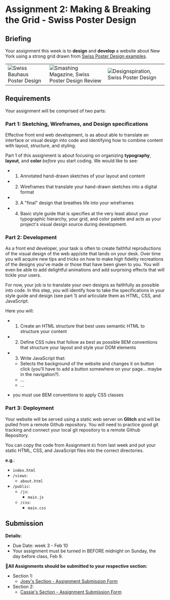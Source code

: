 # Assignment 2: Making & Breaking the Grid - Swiss Poster Design

## Briefing

Your assignment this week is to **design** and **develop** a website about New York using a strong grid drawn from [Swiss Poster Design examples](https://duckduckgo.com/?q=swiss+poster+design&t=ffab&iax=images&ia=images). 

|     |     |     |
| :--- | --- | ---   |
|![Swiss Bauhaus Poster Design](https://mir-s3-cdn-cf.behance.net/project_modules/disp/846f1d30168169.560573d11654d.jpg) | ![Smashing Magazine, Swiss Poster Design Review](https://cloud.netlifyusercontent.com/assets/344dbf88-fdf9-42bb-adb4-46f01eedd629/30ec28ab-658a-4397-a974-580743f02566/poster3.jpg) | ![Designspiration, Swiss Poster Design](https://dspncdn.com/a1/media/692x/6f/6a/d1/6f6ad1ecf3ad3577d5b3e184339a82e0.jpg) |



## Requirements

Your assignment will be comprised of two parts:

### Part 1: Sketching, Wireframes, and Design specifications
Effective front end web development, is as about able to translate an interface or visual design into code and identifying how to combine content with layout, structure, and styling.

Part 1 of this assignment is about focusing on organizing **typography**, **layout**, and **color** *before* you start coding. We would like to see:

* 1. Annotated hand-drawn sketches of your layout and content
* 2. Wireframes that translate your hand-drawn sketches into a digital format
* 3. A "final" design that breathes life into your wireframes
* 4. Basic style guide that is specifies at the very least about your typographic hierarchy, your grid, and color palette and acts as your project's visual design source during development. 


### Part 2: Development

As a front end developer, your task is often to create faithful reproductions of the visual design of the web app/site that lands on your desk. Over time you will acquire new tips and tricks on how to make high fidelity recreations of the designs you've made or those that have been given to you. You will even be able to add delightful animations and add surprising effects that will tickle your users. 

For now, your job is to translate your own designs as faithfully as possible into code. In this step, you will identify how to take the specifications in your style guide and design (see part 1) and articulate them as HTML, CSS, and JavaScript. 

Here you will:
* 1. Create an HTML structure that best uses semantic HTML to structure your content
* 2. Define CSS rules that follow as best as possible BEM conventions that structure your layout and style your DOM elements
* 3. Write JavaScript that:
  * Selects the background of the website and changes it on button click (you'll have to add a button somewhere on your page... maybe in the navigation?).
  * ...
  * ...

* you must use BEM conventions to apply CSS classes

### Part 3: Deployment
Your website will be served using a static web server on **Glitch** and will be pulled from a remote Github repository. You will need to practice good git tracking and connect your local git repository to a remote Github Repository. 

You can copy the code from Assignment `01` from last week and put your static HTML, CSS, and JavaScript files into the correct directories. 

**e.g.**:
* `index.html`
* `/views`:
  * `about.html`
* `/public`:
  * `/js`:
    * `main.js`
  * `/css`:
    * `main.css`
  


## Submission

**Details:**
* Due Date: week 3 - Feb 10
* Your assignment must be turned in BEFORE midnight on Sunday, the day before class, Feb 9.

**📨All Assignments should be submitted to your respective section:**
* Section 1:
  * [Joey's Section - Assignment Submission Form](https://forms.gle/GkLsRM581kfyHg6W6)
* Section 2:
  * [Cassie's Section - Assignment Submission Form](https://forms.gle/pzxHjZtq1iP5WAyv9)

